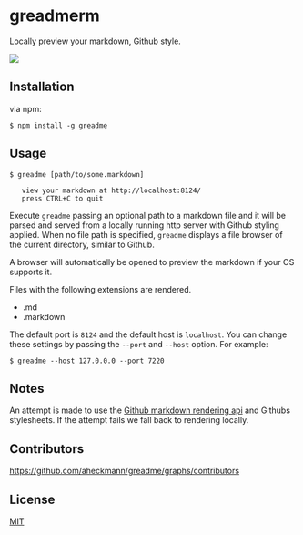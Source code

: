 # greadmerm

Locally preview your markdown, Github style.

![](https://dl.dropboxusercontent.com/u/4034363/greadme.png)

## Installation

via npm:

    $ npm install -g greadme


## Usage

    $ greadme [path/to/some.markdown]

       view your markdown at http://localhost:8124/
       press CTRL+C to quit

Execute `greadme` passing an optional path to a markdown file and it will be parsed and served from a locally running
http server with Github styling applied. When no file path is specified, `greadme` displays a file browser of the
current directory, similar to Github.


A browser will automatically be opened to preview the markdown if your OS supports it.


Files with the following extensions are rendered.

- .md
- .markdown


The default port is `8124` and the default host is `localhost`. You can change these settings by passing the `--port`
and `--host` option. For example:


    $ greadme --host 127.0.0.0 --port 7220


## Notes

An attempt is made to use the [Github markdown rendering api](http://developer.github.com/v3/markdown/) and Githubs stylesheets. If the attempt fails we fall back to rendering locally.


## Contributors

https://github.com/aheckmann/greadme/graphs/contributors

## License

[MIT](https://github.com/quramy/greadmerm/blob/master/LICENSE)

